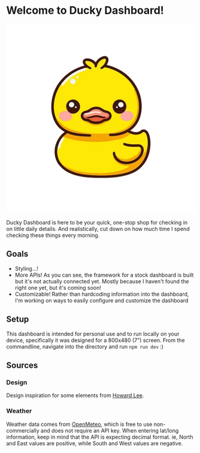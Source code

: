 # Welcome to Ducky Dashboard!
![Yellow cartoon rubber duck named Tony](public/tony.png) 

Ducky Dashboard is here to be your quick, one-stop shop for checking in on little daily details. And realistically, cut down on how much time I spend checking these things every morning. 

## Goals
* Styling...!
* More APIs! As you can see, the framework for a stock dashboard is built but it's not actually connected yet. Mostly because I haven't found the right one yet, but it's coming soon!
* Customizable! Rather than hardcoding information into the dashboard, I'm working on ways to easily configure and customize the dashboard

## Setup
This dashboard is intended for personal use and to run locally on your device, specifically it was designed for a 800x480 (7") screen. From the commandline, navigate into the directory and run `npm run dev` :)

## Sources
### Design
Design inspiration for some elements from [Howard Lee](https://dribbble.com/shots/11431746-Daily-Dashboard).

### Weather
Weather data comes from [OpenMeteo](https://open-meteo.com/en/docs), which is free to use non-commercially and does not require an API key. 
When entering lat/long information, keep in mind that the API is expecting decimal format. ie, North and East values are positive, while South and West values are negative.